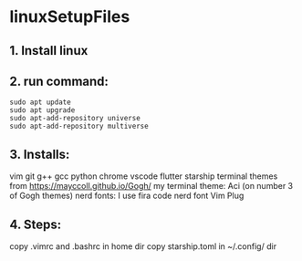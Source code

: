 # linuxSetupFiles


## 1. Install linux

## 2. run command:
`
sudo apt update
`
<br/>
`
sudo apt upgrade
`
<br/>
`
sudo apt-add-repository universe
`
<br/>
`
sudo apt-add-repository multiverse
`
<br/>
## 3. Installs:
vim
git
g++
gcc
python
chrome
vscode
flutter
starship
terminal themes from https://mayccoll.github.io/Gogh/
my terminal theme: Aci (on number 3 of Gogh themes)
nerd fonts: I use fira code nerd font
Vim Plug

## 4. Steps:
copy .vimrc and .bashrc in home dir
copy starship.toml in ~/.config/ dir
